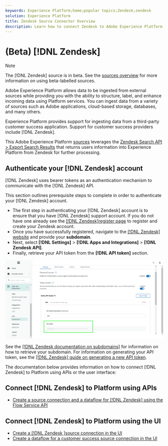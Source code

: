 ```yaml
---
keywords: Experience Platform;home;popular topics;Zendesk;zendesk
solution: Experience Platform
title: Zendesk Source Connector Overview
description: Learn how to connect Zendesk to Adobe Experience Platform using APIs or the user interface.
---
```

# (Beta) [!DNL Zendesk]

>[!NOTE]
>
>The [!DNL Zendesk] source is in beta. See the [sources overview](../../home.md#terms-and-conditions) for more information on using beta-labelled sources.

Adobe Experience Platform allows data to be ingested from external sources while providing you with the ability to structure, label, and enhance incoming data using Platform services. You can ingest data from a variety of sources such as Adobe applications, cloud-based storage, databases, and many others.

Experience Platform provides support for ingesting data from a third-party customer success application. Support for customer success providers include [!DNL Zendesk].

This Adobe Experience Platform [sources](https://experienceleague.adobe.com/docs/experience-platform/sources/home.html?lang=en) leverages the [Zendesk Search API > Export Search Results](https://developer.zendesk.com/api-reference/ticketing/ticket-management/search/#export-search-results) that returns users information into Experience Platform from Zendesk for further processing.

## Authenticate your [!DNL Zendesk] account

[!DNL Zendesk] uses bearer tokens as an authentication mechanism to communicate with the [!DNL Zendesk] API.

This section outlines prerequisite steps to complete in order to authenticate your [!DNL Zendesk] account.

* The first step in authenticating your [!DNL Zendesk] account is to ensure that you have [!DNL Zendesk] support account. If you do not have one already see the [[!DNL Zendesk]register page](https://www.zendesk.com/register/) to register and create your Zendesk account.
* Once you have successfully registered, navigate to the [[!DNL Zendesk] website](https://www.zendesk.com/login/) and provide your **subdomain**. 
* Next, select **[!DNL Settings]** > **[!DNL Apps and Integrations]** > **[!DNL Zendesk API]**.
* Finally, retrieve your API token from the **[!DNL API token]** section.

![Zendesk API token](../../images/tutorials/create/zendesk/zendesk-api-tokens.png?lang=en)

See the [[!DNL Zendesk documentation on subdomains]](https://support.zendesk.com/hc/en-us/articles/4409381383578-Where-can-I-find-my-Zendesk-subdomain-) for information on how to retrieve your subdomain. For information on generating your API token, see the [[!DNL Zendesk] guide on generating a new API token](https://support.zendesk.com/hc/en-us/articles/4408889192858-Generating-a-new-API-token).

<!-- ## IP address allow list

A list of IP addresses must be added to an allow list prior to working with source connectors. Failing to add your region-specific IP addresses to your allow list may lead to errors or non-performance when using sources. See the [IP address allow list](../../ip-address-allow-list.md) page for more information. -->

The documentation below provides information on how to connect [!DNL Zendesk] to Platform using APIs or the user interface:

## Connect [!DNL Zendesk] to Platform using APIs

* [Create a source connection and a dataflow for [!DNL Zendesk] using the Flow Service API](../../tutorials/api/create/customer-success/zendesk.md)

## Connect [!DNL Zendesk] to Platform using the UI

* [Create a [!DNL Zendesk ]source connection in the UI](../../tutorials/ui/create/customer-success/Zendesk.md)
* [Create a dataflow for a customer success source connection in the UI](../../tutorials/ui/dataflow/customer-success.md)
